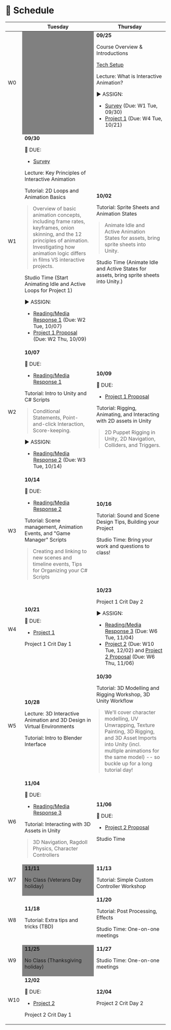 # 📅 Schedule

<!--removes sidebar outline-->
<style>
    @media (min-width: 768px) {
        .col-md-9 {
            width: 100% !important;
        }
        
        .d-md-block {
        display: none !important;
        }
        
        #component-content{
            margin-left:0 !important;
        }
    }

    blockquote{
        margin: 0 0.5em;
    }

    table th:first-of-type {
        width: 10%;
    }
    table th:nth-of-type(2) {
        width: 45%;
    }
    table th:nth-of-type(3) {
        width: 45%;
    }

    table tr:nth-child(1)>td:nth-child(2), table tr:nth-child(8)>td:nth-child(2), table tr:nth-child(10)>td:nth-child(2){
        background-color:gray;
    }

</style>

<!--jump to anchor tag adjusted to header height offset-->
<script>
    // Get the header element
    let header = document.querySelector('header');
    
    // Get the height of the header
    document.querySelectorAll('a[href^="#"]')
    .forEach(function (anchor) {
        anchor.addEventListener('click', 
        function (event) {
            event.preventDefault();
    
            // Get the target element that 
            // the anchor link points to
            let target = document.querySelector(
                this.getAttribute('href')
            );
            
            let headerHeight = header.offsetHeight*2;
            
            let targetPosition = target
                .getBoundingClientRect().top - headerHeight;
    
            window.scrollTo({
                top: targetPosition + window.scrollY,
                behavior: 'smooth'
            });
        });
    });
    
    window.onload = function(e){
        var cell = document.getElementById('component-site-name');
        var caseId = cell.innerHTML;
        cell.innerHTML = '';
        var link = document.createElement('a');
        link.href = '../';
        link.appendChild(document.createTextNode(caseId));
        cell.appendChild(link);
    }
</script>

|  | Tuesday       | Thursday      |
| ------- | ------------- | ------------- |
| W0  | | **09/25**</br><p>Course Overview & Introductions</p><p>[Tech Setup](tech-setup.md)</p><p>Lecture: What is Interactive Animation?</p><div class="assign"><p>▶️ ASSIGN:</p><ul><li>[Survey](https://forms.gle/eKqmPPXZrU3c5D4v6) (Due: W1 Tue, 09/30)</li><li>[Project 1](project-1.md) (Due: W4 Tue, 10/21)</li></ul></div>|
| W1  | **09/30**</br><div class="due"><p>📌 DUE: </p><ul><li>[Survey](https://forms.gle/eKqmPPXZrU3c5D4v6)</li></ul></div><p>Lecture: Key Principles of Interactive Animation</p><p>Tutorial: 2D Loops and Animation Basics</p><blockquote><p>Overview of basic animation concepts, including frame rates, keyframes, onion skinning, and the 12 principles of animation. Investigating how animation logic differs in films VS interactive projects.</p></blockquote><p>Studio Time (Start Animating Idle and Active Loops for Project 1)</p><div class="assign"><p>▶️ ASSIGN:</p><ul><li>[Reading/Media Response 1](reading-media.md/#reading-media-1) (Due: W2 Tue, 10/07)</li><li>[Project 1 Proposal](project-1.md/#deliverables) (Due: W2 Thu, 10/09)</li></ul></div> | **10/02**</br><p>Tutorial: Sprite Sheets and Animation States</p><blockquote><p>Animate Idle and Active Animation States for assets, bring sprite sheets into Unity.</p></blockquote><p>Studio Time (Animate Idle and Active States for assets, bring sprite sheets into Unity.)</p> |
| W2  | **10/07**</br><div class="due"><p>📌 DUE: </p><ul><li>[Reading/Media Response 1](reading-media.md/#reading-media-1)</li></ul></div><p>Tutorial: Intro to Unity and C# Scripts</p><blockquote><p>Conditional Statements, Point-and-click Interaction, Score-keeping.</p></blockquote><div class="assign"><p>▶️ ASSIGN:</p><ul><li>[Reading/Media Response 2](reading-media.md/#reading-media-2) (Due: W3 Tue, 10/14)</li></ul></div> | **10/09**</br><div class="due"><p>📌 DUE: </p><ul><li>[Project 1 Proposal](project-1.md/#deliverables)</li></ul></div><p>Tutorial: Rigging, Animating, and Interacting with 2D assets in Unity</p><blockquote><p>2D Puppet Rigging in Unity, 2D Navigation, Colliders, and Triggers.</p></blockquote>|
| W3  | **10/14**</br><div class="due"><p>📌 DUE:<p><ul><li>[Reading/Media Response 2](reading-media.md/#reading-media-2)</li></ul></div><p>Tutorial: Scene management, Animation Events, and "Game Manager" Scripts</p><blockquote><p>Creating and linking to new scenes and timeline events, Tips for Organizing your C# Scripts</p></blockquote> | **10/16**</br><p>Tutorial: Sound and Scene Design Tips, Building your Project</p><p>Studio Time: Bring your work and questions to class!<p>|
| W4  | **10/21**</br><div class="due"><p>📌 DUE: </p><ul><li>[Project 1](project-1.md)</li></ul></div><p>Project 1 Crit Day 1</p> | **10/23**</br><p>Project 1 Crit Day 2</p><div class="assign"><p>▶️ ASSIGN:</p><ul><li>[Reading/Media Response 3](reading-media.md/#reading-media-3) (Due: W6 Tue, 11/04)</li><li>[Project 2](project-2.md) (Due: W10 Tue, 12/02) and [Project 2 Proposal](project-2.md/#deliverables) (Due: W6 Thu, 11/06)</li></ul><!--<p><i>If you're new to Blender and 3D modelling, try out this exercise before next Tuesday: </i></p><ul><li>Easy Froggy Blender Tutorial</li></ul><p><i>Once you're done, send me your final render to earn extra credit!</i></p></div>--></div>|
| W5  | **10/28**</br><p>Lecture: 3D Interactive Animation and 3D Design in Virtual Environments</p><p>Tutorial: Intro to Blender Interface</p> | **10/30**</br><p>Tutorial: 3D Modelling and Rigging Workshop, 3D Unity Workflow</p><blockquote><p>We'll cover character modelling, UV Unwrapping, Texture Painting, 3D Rigging, and 3D Asset Imports into Unity (incl. multiple animations for the same model) -- so buckle up for a long tutorial day!</p></blockquote>|
| W6  | **11/04**</br><div class="due"><p>📌 DUE: </p><ul><li>[Reading/Media Response 3](reading-media.md/#reading-media-3)</li></ul></div><p>Tutorial: Interacting with 3D Assets in Unity</p><blockquote><p>3D Navigation, Ragdoll Physics, Character Controllers</p></blockquote> | **11/06**</br><div class="due"><p>📌 DUE: </p><ul><li>[Project 2 Proposal](project-2.md/#deliverables)</li></ul></div>Studio Time</blockquote>|
| W7  | **11/11**</br><p>No Class (Veterans Day holiday)</p> | **11/13**</br><p>Tutorial: Simple Custom Controller Workshop</p>|
| W8  | **11/18**</br><p>Tutorial: Extra tips and tricks (TBD)</p> | **11/20**</br><p>Tutorial: Post Processing, Effects</p><p>Studio Time: One-on-one meetings</p>|
| W9  | **11/25**</br><p>No Class (Thanksgiving holiday)</p> | **11/27**</br><p>Studio Time: One-on-one meetings</p>|
| W10  | **12/02**</br><div class="due"><p>📌 DUE: </p><ul><li>[Project 2](project-2.md)</li></ul></div><p>Project 2 Crit Day 1</p> | **12/04**</br><p>Project 2 Crit Day 2</p> |
